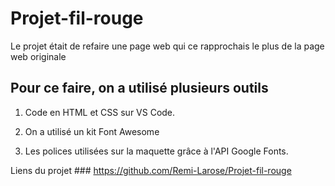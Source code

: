 # Projet-fil-rouge


Le projet était de refaire une page web qui ce rapprochais le plus de la page web originale

## Pour ce faire, on a utilisé plusieurs outils

1. Code en HTML et CSS sur VS Code.

2. On a utilisé un kit Font Awesome

3. Les polices utilisées sur la maquette grâce à l'API Google Fonts.



Liens du projet ### https://github.com/Remi-Larose/Projet-fil-rouge
